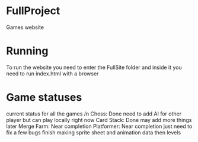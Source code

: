 # FullProject
Games website
# Running
To run the website you need to enter the FullSite folder and inside it you need to run index.html with a browser
# Game statuses
current status for all the games /n
Chess: Done need to add AI for other player but can play locally right now
Card Stack: Done may add more things later
Merge Farm: Near completion
Platformer: Near completion just need to fix a few bugs finish making sprite sheet and animation data then levels
